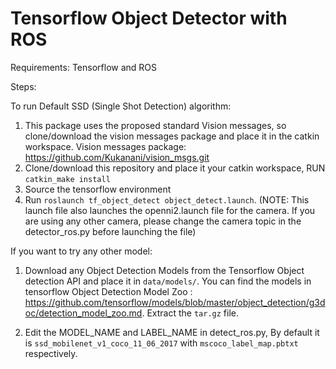 # Tensorflow Object Detector with ROS

Requirements:
Tensorflow and ROS

Steps:

To run Default SSD (Single Shot Detection) algorithm:
1) This package uses the proposed standard Vision messages, so clone/download the vision messages package and place it in the catkin workspace. Vision messages package: https://github.com/Kukanani/vision_msgs.git
2) Clone/download this repository and place it your catkin workspace, RUN `catkin_make install`
3) Source the tensorflow environment
4) Run `roslaunch tf_object_detect object_detect.launch`. (NOTE: This launch file also launches the openni2.launch file for the camera. If you are using any other camera, please change the camera topic in the detector_ros.py before launching the file)

If you want to try any other model:
1) Download any Object Detection Models from the Tensorflow Object detection API and place it in `data/models/`. 
You can find the models in tensorflow Object Detection Model Zoo : https://github.com/tensorflow/models/blob/master/object_detection/g3doc/detection_model_zoo.md. Extract the `tar.gz` file.  

2) Edit the MODEL_NAME and LABEL_NAME in detect_ros.py, By default it is `ssd_mobilenet_v1_coco_11_06_2017` with `mscoco_label_map.pbtxt` respectively. 


